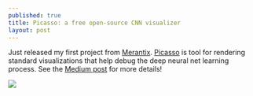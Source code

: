 ```yaml
---
published: true
title: Picasso: a free open-source CNN visualizer
layout: post
---
```

Just released my first project from [Merantix](www.merantix.com).  [Picasso](https://github.com/merantix/picasso) is tool for rendering standard visualizations that help debug the deep neural net learning process.  See the [Medium post](https://medium.com/merantix/picasso-a-free-open-source-visualizer-for-cnns-d8ed3a35cfc5) for more details!

![](https://cdn-images-1.medium.com/max/1040/1*hLhDTbwLH7DKRdS4wnXY4g.gif)
